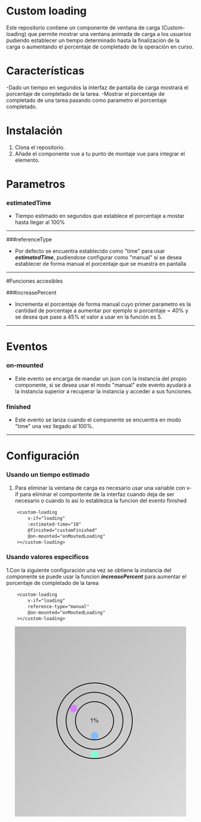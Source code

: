 # Custom loading
Este repositorio contiene un componente de ventana de carga (Custom-loading) que permite mostrar una ventana animada de carga a los usuarios pudiendo establecer un tiempo determinado hasta la finalización de la carga o aumentando el porcentaje de completado de la operación en curso.

# Características

-Dado un tiempo en segundos la interfaz de pantalla de carga mostrará el porcentaje de completado de la tarea.
-Mostrar el porcentaje de completado de una tarea pasando como parametro el porcentaje completado.

# Instalación

1. Clona el repositorio.
2. Añade el componente vue a tu punto de montaje vue para integrar el elemento.

# Parametros

### estimatedTime

- Tiempo estimado en segundos que establece el porcentaje a mostar hasta llegar al 100%
---

###referenceType

- Por defecto se encuentra establecido como "time" para usar ***estimatedTime***, pudiendose configurar como "manual" si se desea establecer de forma manual el porcentaje que se muestra en pantalla
---

#Funciones accesibles

###increasePercent

- Incrementa el porcentaje de forma manual cuyo primer parametro es la cantidad de porcentaje a aumentar por ejemplo si porcentaje = 40% y se desea que pase a 45% el valor a usar en la función es 5.
---
# Eventos

### on-mounted

- Este evento se encarga de mandar un json con la instancia del propio componente, si se desea usar el modo "manual" este evento ayudará a la instancia superior a recuperar la instancia y acceder a sus funciones.

### finished

- Este evento se lanza cuando el componente se encuentra en modo "time" una vez llegado al 100%.
---

# Configuración

### Usando un tiempo estimado 

1. Para eliminar la ventana de carga es necesario usar una variable con v-if para eliminar el compontente de la interfaz cuando deja de ser necesario o cuando lo asi lo establezca la funcion del evento finished
```
    <custom-loading
        v-if="loading"
        :estimated-time="10"
        @finished="customFinished"
        @on-mounted="onMoutedLoading"
    ></custom-loading>
```

### Usando valores especificos

1.Con la siguiente configuración una vez se obtiene la instancia del componente se puede usar la funcion ***increasePercent*** para aumentar el porcentaje de completado de la tarea

```
    <custom-loading
        v-if="loading"
        reference-type="manual"
        @on-mounted="onMoutedLoading"
    ></custom-loading>
```

<p align="center">
   <img src="./images/loading.gif" alt="Interfaz principal">
</p>

